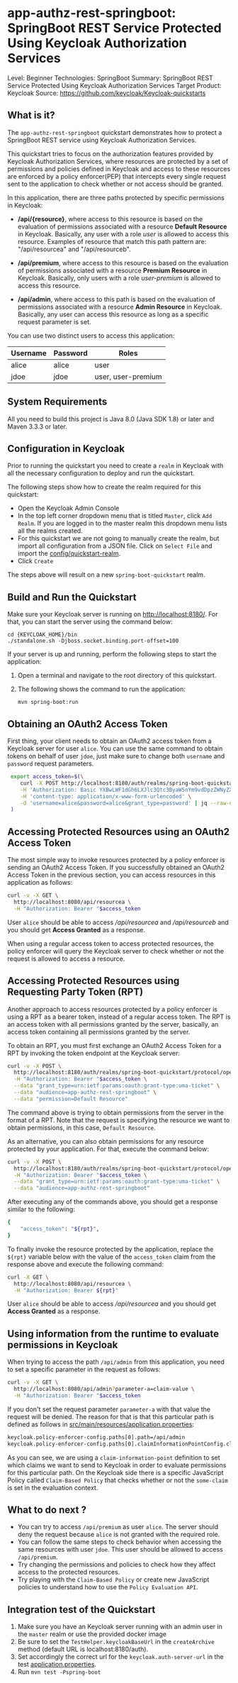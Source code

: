 app-authz-rest-springboot: SpringBoot REST Service Protected Using Keycloak Authorization Services
===================================================

Level: Beginner
Technologies: SpringBoot
Summary: SpringBoot REST Service Protected Using Keycloak Authorization Services
Target Product: Keycloak
Source: <https://github.com/keycloak/Keycloak-quickstarts>


What is it?
-----------

The `app-authz-rest-springboot` quickstart demonstrates how to protect a SpringBoot REST service using Keycloak Authorization Services.

This quickstart tries to focus on the authorization features provided by Keycloak Authorization Services, where resources are
protected by a set of permissions and policies defined in Keycloak and access to these resources are enforced by a policy enforcer(PEP)
that intercepts every single request sent to the application to check whether or not access should be granted.

In this application, there are three paths protected by specific permissions in Keycloak:

* **/api/{resource}**, where access to this resource is based on the evaluation of permissions associated with a resource **Default Resource** in Keycloak. Basically,
any user with a role *user* is allowed to access this resource. Examples of resource that match this path pattern are: "/api/resourcea" and "/api/resourceb".

* **/api/premium**, where access to this resource is based on the evaluation of permissions associated with a resource **Premium Resource** in Keycloak. Basically,
only users with a role *user-premium* is allowed to access this resource.

* **/api/admin**, where access to this path is based on the evaluation of permissions associated with a resource **Admin Resource** in Keycloak. Basically,
any user can access this resource as long as a specific request parameter is set.

You can use two distinct users to access this application:

|Username|Password|Roles|
|---|---|---|
|alice|alice|user|
|jdoe|jdoe|user, user-premium|

System Requirements
-------------------

All you need to build this project is Java 8.0 (Java SDK 1.8) or later and Maven 3.3.3 or later.


Configuration in Keycloak
-----------------------

Prior to running the quickstart you need to create a `realm` in Keycloak with all the necessary configuration to deploy and run the quickstart.

The following steps show how to create the realm required for this quickstart:

* Open the Keycloak Admin Console
* In the top left corner dropdown menu that is titled `Master`, click `Add Realm`. If you are logged in to the master realm this dropdown menu lists all the realms created.
* For this quickstart we are not going to manually create the realm, but import all configuration from a JSON file. Click on `Select File` and import the [config/quickstart-realm](config/quickstart-realm.json).
* Click `Create`

The steps above will result on a new `spring-boot-quickstart` realm.

Build and Run the Quickstart
-------------------------------

Make sure your Keycloak server is running on <http://localhost:8180/>. For that, you can start the server using the command below:

   ````
   cd {KEYCLOAK_HOME}/bin
   ./standalone.sh -Djboss.socket.binding.port-offset=100
   
   ````

If your server is up and running, perform the following steps to start the application:

1. Open a terminal and navigate to the root directory of this quickstart.

2. The following shows the command to run the application:

   ````
   mvn spring-boot:run

   ````

Obtaining an OAuth2 Access Token
---------------------

First thing, your client needs to obtain an OAuth2 access token from a Keycloak server for user `alice`. You can use the same command to obtain tokens
on behalf of user `jdoe`, just make sure to change both `username` and `password` request parameters.

```bash
 export access_token=$(\
    curl -X POST http://localhost:8180/auth/realms/spring-boot-quickstart/protocol/openid-connect/token \
    -H 'Authorization: Basic YXBwLWF1dGh6LXJlc3Qtc3ByaW5nYm9vdDpzZWNyZXQ=' \
    -H 'content-type: application/x-www-form-urlencoded' \
    -d 'username=alice&password=alice&grant_type=password' | jq --raw-output '.access_token' \
 )
```

Accessing Protected Resources using an OAuth2 Access Token
---------------------

The most simple way to invoke resources protected by a policy enforcer is sending an OAuth2 Access Token. If you successfully obtained an OAuth2 Access Token in the previous section, 
you can access resources in this application as follows:

```bash
curl -v -X GET \
  http://localhost:8080/api/resourcea \
  -H "Authorization: Bearer "$access_token
```

User `alice` should be able to access */api/resourcea* and */api/resourceb* and you should get **Access Granted** as a response.

When using a regular access token to access protected resources, the policy enforcer will query the Keycloak server to check
whether or not the request is allowed to access a resource.

Accessing Protected Resources using Requesting Party Token (RPT)
---------------------

Another approach to access resources protected by a policy enforcer is using a RPT as a bearer token, instead of a regular access token. 
The RPT is an access token with all permissions granted by the server, basically, an access token containing all permissions granted by the server.

To obtain an RPT, you must first exchange an OAuth2 Access Token for a RPT by invoking the token endpoint at the Keycloak server: 

```bash
curl -v -X POST \
  http://localhost:8180/auth/realms/spring-boot-quickstart/protocol/openid-connect/token \
  -H "Authorization: Bearer "$access_token \
  --data "grant_type=urn:ietf:params:oauth:grant-type:uma-ticket" \
  --data "audience=app-authz-rest-springboot" \
  --data "permission=Default Resource"
```

The command above is trying to obtain permissions from the server in the format of a RPT. Note that the request is specifying the resource we want
to obtain permissions, in this case, `Default Resource`.

As an alternative, you can also obtain permissions for any resource protected by your application. For that, execute the command below:

```bash
curl -v -X POST \
  http://localhost:8180/auth/realms/spring-boot-quickstart/protocol/openid-connect/token \
  -H "Authorization: Bearer "$access_token \
  --data "grant_type=urn:ietf:params:oauth:grant-type:uma-ticket" \
  --data "audience=app-authz-rest-springboot"
```

After executing any of the commands above, you should get a response similar to the following:

```bash
{
    "access_token": "${rpt}",
}
``` 

To finally invoke the resource protected by the application, replace the ``${rpt}`` variable below with the value of the ``access_token`` claim from the response above and execute the following command:

```bash
curl -X GET \
  http://localhost:8080/api/resourcea \
  -H "Authorization: Bearer ${rpt}"
```

User `alice` should be able to access */api/resourcea* and you should get **Access Granted** as a response.

Using information from the runtime to evaluate permissions in Keycloak
---------------------

When trying to access the path `/api/admin` from this application, you need to set a specific parameter in the request as follows:

```bash
curl -v -X GET \
  http://localhost:8080/api/admin?parameter-a=claim-value \
  -H "Authorization: Bearer "$access_token
```

If you don't set the request parameter `parameter-a` with that value the request will be denied. The reason for that is that this particular path
is defined as follows in [src/main/resources/application.properties](src/main/resources/application.properties):

```bash
keycloak.policy-enforcer-config.paths[0].path=/api/admin
keycloak.policy-enforcer-config.paths[0].claimInformationPointConfig.claims[some-claim]={request.parameter['parameter-a']}
```

As you can see, we are using a `claim-information-point` definition to set which claims we want to send to Keycloak in order to evaluate permissions
for this particular path. On the Keycloak side there is a specific JavaScript Policy called `Claim-Based Policy` that checks whether or not the `some-claim` is set 
in the evaluation context. 

What to do next ?
----------------------------------

* You can try to access `/api/premium` as user `alice`. The server should deny the request because `alice` is not granted with the required role.
* You can follow the same steps to check behavior when accessing the same resources with user `jdoe`. This user should be allowed to access `/api/premium`.
* Try changing the permissions and policies to check how they affect access to the protected resources.
* Try playing with the `Claim-Based Policy` or create new JavaScript policies to understand how to use the `Policy Evaluation API`.

Integration test of the Quickstart
----------------------------------  

1. Make sure you have an Keycloak server running with an admin user in the `master` realm or use the provided docker image
2. Be sure to set the `TestHelper.keycloakBaseUrl` in the `createArchive` method (default URL is localhost:8180/auth).
3. Set accordingly the correct url for the `keycloak.auth-server-url` in the test [application.properties](src/test/resources/application.properties).
4. Run `mvn test -Pspring-boot`
